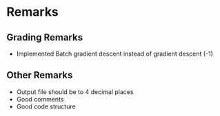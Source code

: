 # Remarks


## Grading Remarks
- Implemented Batch gradient descent instead of gradient descent (-1)

## Other Remarks
- Output file should be to 4 decimal places
- Good comments
- Good code structure


